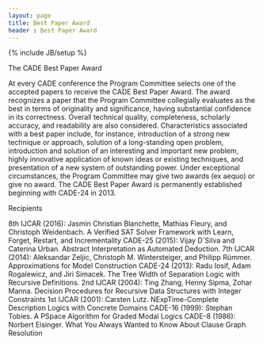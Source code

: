 ```yaml
---
layout: page
title: Best Paper Award
header : Best Paper Award
---
```

{% include JB/setup %}

The CADE Best Paper Award

At every CADE conference the Program Committee selects one of the accepted papers to receive the CADE Best Paper Award. The award recognizes a paper that the Program Committee collegially evaluates as the best in terms of originality and significance, having substantial confidence in its correctness. Overall technical quality, completeness, scholarly accuracy, and readability are also considered. Characteristics associated with a best paper include, for instance, introduction of a strong new technique or approach, solution of a long-standing open problem, introduction and solution of an interesting and important new problem, highly innovative application of known ideas or existing techniques, and presentation of a new system of outstanding power. Under exceptional circumstances, the Program Committee may give two awards (ex aequo) or give no award. The CADE Best Paper Award is permanently established beginning with CADE-24 in 2013.

Recipients

8th IJCAR (2016): Jasmin Christian Blanchette, Mathias Fleury, and Christoph Weidenbach. A Verified SAT Solver Framework with Learn, Forget, Restart, and Incrementality
CADE-25 (2015): Vijay D`Silva and Caterina Urban. Abstract Interpretation as Automated Deduction.
7th IJCAR (2014): Aleksandar Zeljic, Christoph M. Wintersteiger, and Philipp Rümmer. Approximations for Model Construction
CADE-24 (2013): Radu Iosif, Adam Rogalewicz, and Jiri Simacek. The Tree Width of Separation Logic with Recursive Definitions.
2nd IJCAR (2004): Ting Zhang, Henny Sipma, Zohar Manna. Decision Procedures for Recursive Data Structures with Integer Constraints
1st IJCAR (2001): Carsten Lutz. NExpTime-Complete Description Logics with Concrete Domains
CADE-16 (1999): Stephan Tobies. A PSpace Algorithm for Graded Modal Logics
CADE-8 (1986): Norbert Eisinger. What You Always Wanted to Know About Clause Graph Resolution
